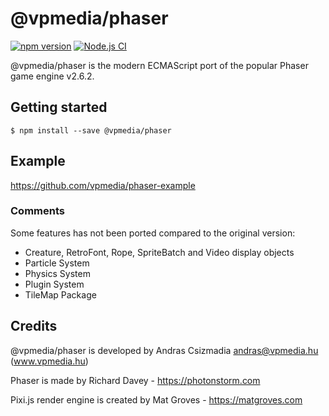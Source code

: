 # @vpmedia/phaser

[![npm version](https://badge.fury.io/js/@vpmedia%2Fphaser.svg?v=1.50.0)](https://badge.fury.io/js/@vpmedia%2Fphaser)
[![Node.js CI](https://github.com/vpmedia/phaser/actions/workflows/ci.yml/badge.svg)](https://github.com/vpmedia/phaser/actions/workflows/ci.yml)

@vpmedia/phaser is the modern ECMAScript port of the popular Phaser game engine v2.6.2.

## Getting started

    $ npm install --save @vpmedia/phaser

## Example

https://github.com/vpmedia/phaser-example

### Comments

Some features has not been ported compared to the original version:

- Creature, RetroFont, Rope, SpriteBatch and Video display objects
- Particle System
- Physics System
- Plugin System
- TileMap Package

## Credits

@vpmedia/phaser is developed by Andras Csizmadia <andras@vpmedia.hu> (www.vpmedia.hu)

Phaser is made by Richard Davey - https://photonstorm.com

Pixi.js render engine is created by Mat Groves - https://matgroves.com
